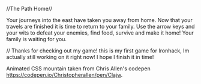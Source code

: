 //The Path Home//


Your journeys into the east have taken you away from home. Now that your travels are finished it is time to return to your family. Use the arrow keys and your wits to defeat your enemies, find food, survive and make it home! Your family is waiting for you. 



//
Thanks for checking out my game! this is my first game for Ironhack, Im actually still working on it right now! I hope I finish it in time!



Animated CSS mountain taken from Chris Allen's codepen https://codepen.io/Christopherallen/pen/Clajw.

